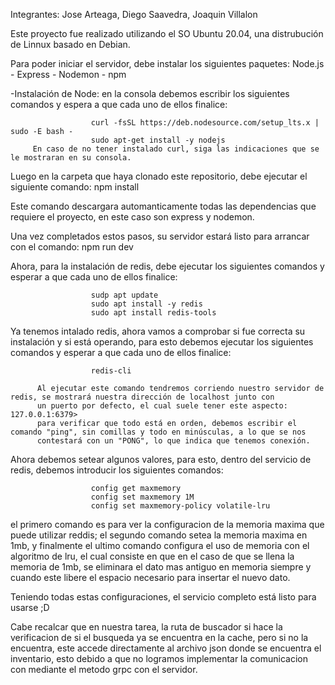 Integrantes: Jose Arteaga, Diego Saavedra, Joaquin  Villalon


Este proyecto fue realizado utilizando el SO Ubuntu 20.04, una distrubución de Linnux basado en Debian.

Para poder iniciar el servidor, debe instalar los siguientes paquetes: Node.js - Express - Nodemon - npm

-Instalación de Node: en la consola debemos escribir los siguientes comandos y espera a que cada uno de ellos finalice: 
        
                      curl -fsSL https://deb.nodesource.com/setup_lts.x | sudo -E bash -
                      sudo apt-get install -y nodejs
         En caso de no tener instalado curl, siga las indicaciones que se le mostraran en su consola.
         
Luego en la carpeta que haya clonado este repositorio, debe ejecutar el siguiente comando:
                      npm install
                      
Este comando descargara automanticamente todas las dependencias que requiere el proyecto, en este caso son express y nodemon.

Una vez completados estos pasos, su servidor estará listo para arrancar con el comando:  npm run dev

Ahora, para la instalación de redis, debe ejecutar los siguientes comandos y esperar a que cada uno de ellos finalice:

                      sudp apt update
                      sudo apt install -y redis
                      sudo apt install redis-tools
                      
Ya tenemos intalado redis, ahora vamos a comprobar si fue correcta su instalación y si está operando, para esto debemos ejecutar los
siguientes comandos y esperar a que cada uno de ellos finalice:
            
                      redis-cli
          
          Al ejecutar este comando tendremos corriendo nuestro servidor de redis, se mostrará nuestra dirección de localhost junto con
          un puerto por defecto, el cual suele tener este aspecto: 127.0.0.1:6379>
          para verificar que todo está en orden, debemos escribir el comando "ping", sin comillas y todo en minúsculas, a lo que se nos
          contestará con un "PONG", lo que indica que tenemos conexión.
          
Ahora debemos setear algunos valores, para esto, dentro del servicio de redis, debemos introducir los siguientes comandos:

                      config get maxmemory
                      config set maxmemory 1M
                      config set maxmemory-policy volatile-lru
el primero comando es para ver la configuracion de la memoria maxima que puede utilizar reddis; el segundo comando setea la memoria maxima en 1mb, y finalmente el ultimo comando configura el uso de memoria con el algoritmo de lru, el cual consiste en que en el caso de que se llena la memoria de 1mb, se eliminara el dato mas antiguo en memoria siempre y cuando este libere el espacio necesario para insertar el nuevo dato.

Teniendo todas estas configuraciones, el servicio completo está listo para usarse ;D

Cabe recalcar que en nuestra tarea, la ruta de buscador si hace la verificacion de si el busqueda ya se encuentra en la cache, pero si no la encuentra, este accede directamente al archivo json donde se encuentra el inventario, esto debido a que no logramos implementar la comunicacion con mediante el metodo grpc con el servidor.
                    
          
          
          

